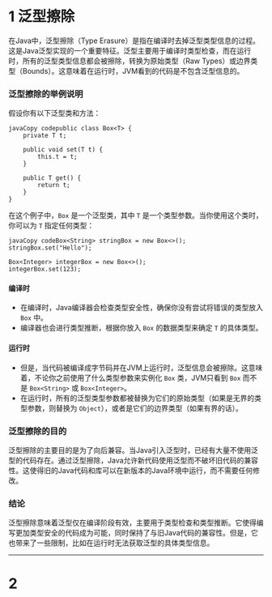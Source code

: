 # 1 泛型擦除

在Java中，泛型擦除（Type Erasure）是指在编译时去掉泛型类型信息的过程。这是Java泛型实现的一个重要特征。泛型主要用于编译时类型检查，而在运行时，所有的泛型类型信息都会被擦除，转换为原始类型（Raw Types）或边界类型（Bounds）。这意味着在运行时，JVM看到的代码是不包含泛型信息的。

### 泛型擦除的举例说明

假设你有以下泛型类和方法：

```
javaCopy codepublic class Box<T> {
    private T t;

    public void set(T t) {
        this.t = t;
    }

    public T get() {
        return t;
    }
}
```

在这个例子中，`Box` 是一个泛型类，其中 `T` 是一个类型参数。当你使用这个类时，你可以为 `T` 指定任何类型：

```
javaCopy codeBox<String> stringBox = new Box<>();
stringBox.set("Hello");

Box<Integer> integerBox = new Box<>();
integerBox.set(123);
```

#### 编译时

- 在编译时，Java编译器会检查类型安全性，确保你没有尝试将错误的类型放入 `Box` 中。
- 编译器也会进行类型推断，根据你放入 `Box` 的数据类型来确定 `T` 的具体类型。

#### 运行时

- 但是，当代码被编译成字节码并在JVM上运行时，泛型信息会被擦除。这意味着，不论你之前使用了什么类型参数来实例化 `Box` 类，JVM只看到 `Box` 而不是 `Box<String>` 或 `Box<Integer>`。
- 在运行时，所有的泛型类型参数都被替换为它们的原始类型（如果是无界的类型参数，则替换为 `Object`），或者是它们的边界类型（如果有界的话）。

### 泛型擦除的目的

泛型擦除的主要目的是为了向后兼容。当Java引入泛型时，已经有大量不使用泛型的代码存在。通过泛型擦除，Java允许新代码使用泛型而不破坏旧代码的兼容性。这使得旧的Java代码和库可以在新版本的Java环境中运行，而不需要任何修改。

### 结论

泛型擦除意味着泛型仅在编译阶段有效，主要用于类型检查和类型推断。它使得编写更加类型安全的代码成为可能，同时保持了与旧Java代码的兼容性。但是，它也带来了一些限制，比如在运行时无法获取泛型的具体类型信息。

---

# 2 